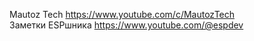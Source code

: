 Mautoz Tech https://www.youtube.com/c/MautozTech  
Заметки ESPшника https://www.youtube.com/@espdev

